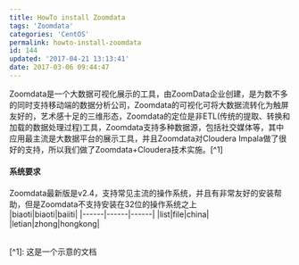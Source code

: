 ```yaml
---
title: HowTo install Zoomdata
tags: 'Zoomdata'
categories: 'CentOS'
permalink: howto-install-zoomdata
id: 144
updated: '2017-04-21 13:13:41'
date: 2017-03-06 09:44:47
---
```


Zoomdata是一个大数据可视化展示的工具，由ZoomData企业创建，是为数不多的同时支持移动端的数据分析公司，Zoomdata的可视化可将大数据流转化为触屏友好的，艺术感十足的三维形态，Zoomdata的定位是非ETL(传统的提取、转换和加载的数据处理过程)工具，Zoomdata支持多种数据源，包括社交媒体等，其中应用最主流是大数据平台的展示工具，并且Zoomdata对Cloudera Impala做了很好的支持，所以我们做了Zoomdata+Cloudera技术实施。[^1]

#### **系统要求**
Zoomdata最新版是v2.4，支持常见主流的操作系统，并且有非常友好的安装帮助，但是Zoomdata不支持安装在32位的操作系统之上
<br>
|biaoti|biaoti|baiiti|
|------|------|------|
|list|file|china|
|letian|zhong|hongkong|

<br>
[^1]: 这是一个示意的文档
